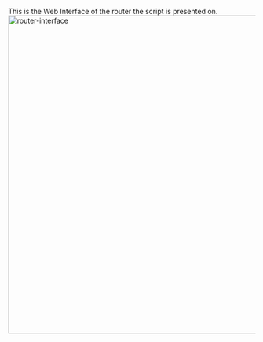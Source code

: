 This is the Web Interface of the router the script is presented on.
<img width="1225" height="649" alt="router-interface" src="https://github.com/user-attachments/assets/865d6a7e-87de-4551-8931-7fbeb78b5be0" />

